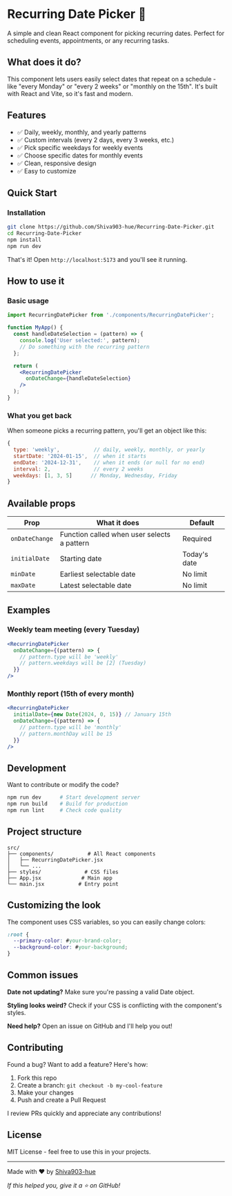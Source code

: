 # Recurring Date Picker 📅

A simple and clean React component for picking recurring dates. Perfect for scheduling events, appointments, or any recurring tasks.

## What does it do?

This component lets users easily select dates that repeat on a schedule - like "every Monday" or "every 2 weeks" or "monthly on the 15th". It's built with React and Vite, so it's fast and modern.

## Features

- ✅ Daily, weekly, monthly, and yearly patterns
- ✅ Custom intervals (every 2 days, every 3 weeks, etc.)
- ✅ Pick specific weekdays for weekly events
- ✅ Choose specific dates for monthly events
- ✅ Clean, responsive design
- ✅ Easy to customize

## Quick Start

### Installation

```bash
git clone https://github.com/Shiva903-hue/Recurring-Date-Picker.git
cd Recurring-Date-Picker
npm install
npm run dev
```

That's it! Open `http://localhost:5173` and you'll see it running.

## How to use it

### Basic usage

```jsx
import RecurringDatePicker from './components/RecurringDatePicker';

function MyApp() {
  const handleDateSelection = (pattern) => {
    console.log('User selected:', pattern);
    // Do something with the recurring pattern
  };

  return (
    <RecurringDatePicker 
      onDateChange={handleDateSelection}
    />
  );
}
```

### What you get back

When someone picks a recurring pattern, you'll get an object like this:

```javascript
{
  type: 'weekly',           // daily, weekly, monthly, or yearly
  startDate: '2024-01-15',  // when it starts
  endDate: '2024-12-31',    // when it ends (or null for no end)
  interval: 2,              // every 2 weeks
  weekdays: [1, 3, 5]      // Monday, Wednesday, Friday
}
```

## Available props

| Prop | What it does | Default |
|------|--------------|---------|
| `onDateChange` | Function called when user selects a pattern | Required |
| `initialDate` | Starting date | Today's date |
| `minDate` | Earliest selectable date | No limit |
| `maxDate` | Latest selectable date | No limit |

## Examples

### Weekly team meeting (every Tuesday)
```jsx
<RecurringDatePicker 
  onDateChange={(pattern) => {
    // pattern.type will be 'weekly'
    // pattern.weekdays will be [2] (Tuesday)
  }}
/>
```

### Monthly report (15th of every month)
```jsx
<RecurringDatePicker 
  initialDate={new Date(2024, 0, 15)} // January 15th
  onDateChange={(pattern) => {
    // pattern.type will be 'monthly'
    // pattern.monthDay will be 15
  }}
/>
```

## Development

Want to contribute or modify the code?

```bash
npm run dev      # Start development server
npm run build    # Build for production  
npm run lint     # Check code quality
```

## Project structure

```
src/
├── components/           # All React components
│   ├── RecurringDatePicker.jsx
│   └── ...
├── styles/              # CSS files
├── App.jsx             # Main app
└── main.jsx           # Entry point
```

## Customizing the look

The component uses CSS variables, so you can easily change colors:

```css
:root {
  --primary-color: #your-brand-color;
  --background-color: #your-background;
}
```

## Common issues

**Date not updating?** Make sure you're passing a valid Date object.

**Styling looks weird?** Check if your CSS is conflicting with the component's styles.

**Need help?** Open an issue on GitHub and I'll help you out!

## Contributing

Found a bug? Want to add a feature? Here's how:

1. Fork this repo
2. Create a branch: `git checkout -b my-cool-feature`
3. Make your changes
4. Push and create a Pull Request

I review PRs quickly and appreciate any contributions!

## License

MIT License - feel free to use this in your projects.

---

Made with ❤️ by [Shiva903-hue](https://github.com/Shiva903-hue)

*If this helped you, give it a ⭐ on GitHub!*
